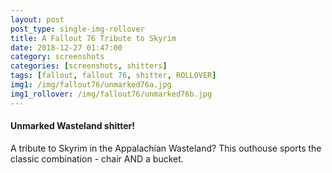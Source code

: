 ```yaml
---
layout: post
post_type: single-img-rollover
title: A Fallout 76 Tribute to Skyrim
date: 2018-12-27 01:47:00
category: screenshots
categories: [screenshots, shitters]
tags: [fallout, fallout 76, shitter, ROLLOVER]
img1: /img/fallout76/unmarked76a.jpg
img1_rollover: /img/fallout76/unmarked76b.jpg
---
```

#### Unmarked Wasteland shitter!

A tribute to Skyrim in the Appalachian Wasteland? This outhouse sports the classic combination - chair AND a bucket.
